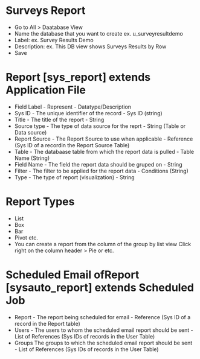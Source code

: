 # Surveys Report
- Go to All > Daatabase View
- Name the database that you want to create ex. u_surveyresultdemo
- Label: ex. Survey Results Demo
- Description: ex. This DB view shows Surveys Results by Row
- Save 

# Report [sys_report] extends Application File
- Field Label - Represent - Datatype/Description
- Sys ID - The unique identifier of the record - Sys ID (string)
- Title - The title of the report - String
- Source type - The type of data source for the reprt - String (Table or Data source)
- Report Source - The Report Source to use when applicable - Reference (Sys ID of a recordin the Report Source Table)
- Table - The databaase table from which the report data is pulled - Table Name (String)
- Field Name - The field the report data should be gruped on - String
- Filter - The filter to be applied for the report data - Conditions (String)
- Type - The type of report (visualization) - String

# Report Types
- List
- Box
- Bar
- Pivot etc. 
- You can create a report from the column of the group by list view Click right on the column header > Pie or etc. 

# Scheduled Email ofReport [sysauto_report] extends Scheduled Job
- Report - The report being scheduled for email - Reference (Sys ID of a record in the Report table)
- Users - The users to whom the scheduled email report should be sent - List of References (Sys IDs of records in the User Table)
- Groups The groups to which the scheduled email report should be sent - List of References (Sys IDs of records in the User Table)
